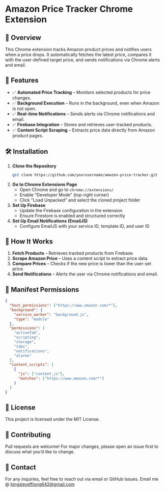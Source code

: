 # Amazon Price Tracker Chrome Extension

## 📌 Overview
This Chrome extension tracks Amazon product prices and notifies users when a price drops. It automatically fetches the latest price, compares it with the user-defined target price, and sends notifications via Chrome alerts and email.

## 🚀 Features
- ✅ **Automated Price Tracking** – Monitors selected products for price changes.
- ✅ **Background Execution** – Runs in the background, even when Amazon is not open.
- ✅ **Real-time Notifications** – Sends alerts via Chrome notifications and email.
- ✅ **Firebase Integration** – Stores and retrieves user-tracked products.
- ✅ **Content Script Scraping** – Extracts price data directly from Amazon product pages.

## 🛠 Installation
1. **Clone the Repository**  
   ```sh
   git clone https://github.com/yourusername/amazon-price-tracker.git
   ```
2. **Go to Chrome Extensions Page**
   - Open Chrome and go to `chrome://extensions/`
   - Enable "Developer Mode" (top-right corner)
   - Click "Load Unpacked" and select the cloned project folder
3. **Set Up Firebase**
   - Update the Firebase configuration in the extension
   - Ensure Firestore is enabled and structured correctly
4. **Set Up Email Notifications (EmailJS)**
   - Configure EmailJS with your service ID, template ID, and user ID

## 🔧 How It Works
1. **Fetch Products** – Retrieves tracked products from Firebase.
2. **Scrape Amazon Price** – Uses a content script to extract price data.
3. **Compare Prices** – Checks if the new price is lower than the user-set price.
4. **Send Notifications** – Alerts the user via Chrome notifications and email.

## 📄 Manifest Permissions
```json
{
  "host_permissions": ["https://www.amazon.com/*"],
  "background": {
    "service_worker": "background.js",
    "type": "module"
  },
  "permissions": [
    "activeTab",
    "scripting",
    "storage",
    "tabs",
    "notifications",
    "alarms"
  ],
  "content_scripts": [
    {
      "js": ["content.js"],
      "matches": ["https://www.amazon.com/*"]
    }
  ]
}
```

## 📝 License
This project is licensed under the MIT License.

## 🤝 Contributing
Pull requests are welcome! For major changes, please open an issue first to discuss what you’d like to change.

## 📧 Contact
For any inquiries, feel free to reach out via email or GitHub Issues.
Email me @ kingsleyeffiong642@gmail.com

